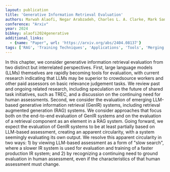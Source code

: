 ```yaml
---
layout: publication
title: 'Generative Information Retrieval Evaluation'
authors: Marwah Alaofi, Negar Arabzadeh, Charles L. A. Clarke, Mark Sanderson
conference: "Arxiv"
year: 2024
bibkey: alaofi2024generative
additional_links:
  - {name: "Paper", url: 'https://arxiv.org/abs/2404.08137'}
tags: ['RAG', 'Training Techniques', 'Applications', 'Tools', 'Merging', 'Survey Paper']
---
```

In this chapter, we consider generative information retrieval evaluation from
two distinct but interrelated perspectives. First, large language models (LLMs)
themselves are rapidly becoming tools for evaluation, with current research
indicating that LLMs may be superior to crowdsource workers and other paid
assessors on basic relevance judgement tasks. We review past and ongoing
related research, including speculation on the future of shared task
initiatives, such as TREC, and a discussion on the continuing need for human
assessments. Second, we consider the evaluation of emerging LLM-based
generative information retrieval (GenIR) systems, including retrieval augmented
generation (RAG) systems. We consider approaches that focus both on the
end-to-end evaluation of GenIR systems and on the evaluation of a retrieval
component as an element in a RAG system. Going forward, we expect the
evaluation of GenIR systems to be at least partially based on LLM-based
assessment, creating an apparent circularity, with a system seemingly
evaluating its own output. We resolve this apparent circularity in two ways: 1)
by viewing LLM-based assessment as a form of "slow search", where a slower IR
system is used for evaluation and training of a faster production IR system;
and 2) by recognizing a continuing need to ground evaluation in human
assessment, even if the characteristics of that human assessment must change.

